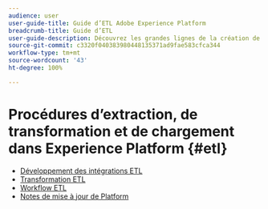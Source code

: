 ```yaml
---
audience: user
user-guide-title: Guide d’ETL Adobe Experience Platform
breadcrumb-title: Guide d’ETL
user-guide-description: Découvrez les grandes lignes de la création de connecteurs sécurisés et performants pour l’ingestion de données dans Platform.
source-git-commit: c3320f040383980448135371ad9fae583cfca344
workflow-type: tm+mt
source-wordcount: '43'
ht-degree: 100%

---
```



# Procédures d’extraction, de transformation et de chargement dans Experience Platform {#etl}

- [Développement des intégrations ETL](home.md)
- [Transformation ETL](transformations.md)
- [Workflow ETL](workflow.md)
- [Notes de mise à jour de Platform](https://docs.adobe.com/content/help/fr-FR/experience-platform/release-notes/latest.html)